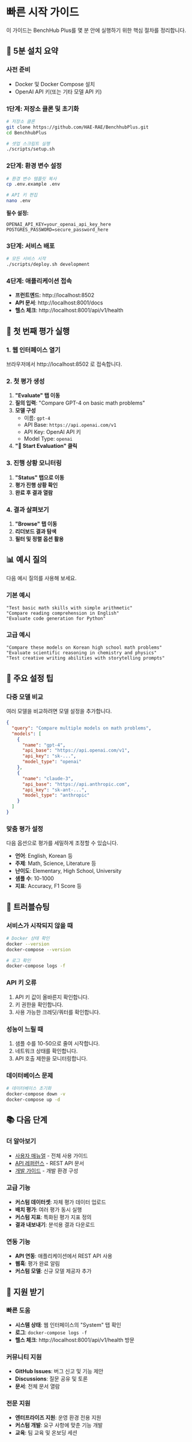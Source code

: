# 빠른 시작 가이드

이 가이드는 BenchHub Plus를 몇 분 안에 실행하기 위한 핵심 절차를 정리합니다.

## 🚀 5분 설치 요약

### 사전 준비
- Docker 및 Docker Compose 설치
- OpenAI API 키(또는 기타 모델 API 키)

### 1단계: 저장소 클론 및 초기화
```bash
# 저장소 클론
git clone https://github.com/HAE-RAE/BenchhubPlus.git
cd BenchhubPlus

# 셋업 스크립트 실행
./scripts/setup.sh
```

### 2단계: 환경 변수 설정
```bash
# 환경 변수 템플릿 복사
cp .env.example .env

# API 키 편집
nano .env
```

**필수 설정:**
```env
OPENAI_API_KEY=your_openai_api_key_here
POSTGRES_PASSWORD=secure_password_here
```

### 3단계: 서비스 배포
```bash
# 모든 서비스 시작
./scripts/deploy.sh development
```

### 4단계: 애플리케이션 접속
- **프런트엔드**: http://localhost:8502
- **API 문서**: http://localhost:8001/docs
- **헬스 체크**: http://localhost:8001/api/v1/health

## 🎯 첫 번째 평가 실행

### 1. 웹 인터페이스 열기
브라우저에서 http://localhost:8502 로 접속합니다.

### 2. 첫 평가 생성
1. **"Evaluate" 탭 이동**
2. **질의 입력**: "Compare GPT-4 on basic math problems"
3. **모델 구성**
   - 이름: `gpt-4`
   - API Base: `https://api.openai.com/v1`
   - API Key: OpenAI API 키
   - Model Type: `openai`
4. **"🚀 Start Evaluation" 클릭**

### 3. 진행 상황 모니터링
1. **"Status" 탭으로 이동**
2. **평가 진행 상황 확인**
3. **완료 후 결과 열람**

### 4. 결과 살펴보기
1. **"Browse" 탭 이동**
2. **리더보드 결과 탐색**
3. **필터 및 정렬 옵션 활용**

## 📊 예시 질의

다음 예시 질의를 사용해 보세요.

### 기본 예시
```
"Test basic math skills with simple arithmetic"
"Compare reading comprehension in English"
"Evaluate code generation for Python"
```

### 고급 예시
```
"Compare these models on Korean high school math problems"
"Evaluate scientific reasoning in chemistry and physics"
"Test creative writing abilities with storytelling prompts"
```

## 🔧 주요 설정 팁

### 다중 모델 비교
여러 모델을 비교하려면 모델 설정을 추가합니다.
```json
{
  "query": "Compare multiple models on math problems",
  "models": [
    {
      "name": "gpt-4",
      "api_base": "https://api.openai.com/v1",
      "api_key": "sk-...",
      "model_type": "openai"
    },
    {
      "name": "claude-3",
      "api_base": "https://api.anthropic.com",
      "api_key": "sk-ant-...",
      "model_type": "anthropic"
    }
  ]
}
```

### 맞춤 평가 설정
다음 옵션으로 평가를 세밀하게 조정할 수 있습니다.
- **언어**: English, Korean 등
- **주제**: Math, Science, Literature 등
- **난이도**: Elementary, High School, University
- **샘플 수**: 10-1000
- **지표**: Accuracy, F1 Score 등

## 🚨 트러블슈팅

### 서비스가 시작되지 않을 때
```bash
# Docker 상태 확인
docker --version
docker-compose --version

# 로그 확인
docker-compose logs -f
```

### API 키 오류
1. API 키 값이 올바른지 확인합니다.
2. 키 권한을 확인합니다.
3. 사용 가능한 크레딧/쿼터를 확인합니다.

### 성능이 느릴 때
1. 샘플 수를 10-50으로 줄여 시작합니다.
2. 네트워크 상태를 확인합니다.
3. API 호출 제한을 모니터링합니다.

### 데이터베이스 문제
```bash
# 데이터베이스 초기화
docker-compose down -v
docker-compose up -d
```

## 📚 다음 단계

### 더 알아보기
- [사용자 매뉴얼](user-manual.md) - 전체 사용 가이드
- [API 레퍼런스](api-reference.md) - REST API 문서
- [개발 가이드](development.md) - 개발 환경 구성

### 고급 기능
- **커스텀 데이터셋**: 자체 평가 데이터 업로드
- **배치 평가**: 여러 평가 동시 실행
- **커스텀 지표**: 특화된 평가 지표 정의
- **결과 내보내기**: 분석용 결과 다운로드

### 연동 기능
- **API 연동**: 애플리케이션에서 REST API 사용
- **웹훅**: 평가 완료 알림
- **커스텀 모델**: 신규 모델 제공자 추가

## 🤝 지원 받기

### 빠른 도움
- **시스템 상태**: 웹 인터페이스의 "System" 탭 확인
- **로그**: `docker-compose logs -f`
- **헬스 체크**: http://localhost:8001/api/v1/health 방문

### 커뮤니티 지원
- **GitHub Issues**: 버그 신고 및 기능 제안
- **Discussions**: 질문 공유 및 토론
- **문서**: 전체 문서 열람

### 전문 지원
- **엔터프라이즈 지원**: 운영 환경 전용 지원
- **커스텀 개발**: 요구 사항에 맞춘 기능 개발
- **교육**: 팀 교육 및 온보딩 세션
